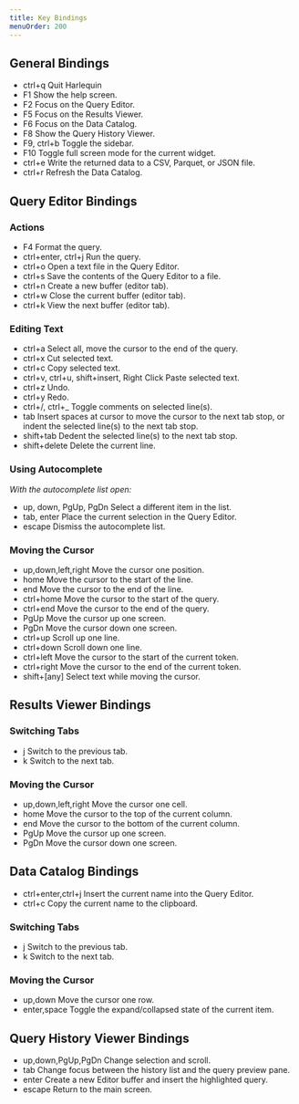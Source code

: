 ```yaml
---
title: Key Bindings
menuOrder: 200
---
```


<script>
    import Key from "$lib/components/key.svelte"
</script>

## General Bindings

- <Key>ctrl+q</Key> Quit Harlequin
- <Key>F1</Key> Show the help screen.
- <Key>F2</Key> Focus on the Query Editor.
- <Key>F5</Key> Focus on the Results Viewer.
- <Key>F6</Key> Focus on the Data Catalog.
- <Key>F8</Key> Show the Query History Viewer.
- <Key>F9</Key>, <Key>ctrl+b</Key> Toggle the sidebar.
- <Key>F10</Key> Toggle full screen mode for the current widget.
- <Key>ctrl+e</Key> Write the returned data to a CSV, Parquet, or JSON file.
- <Key>ctrl+r</Key> Refresh the Data Catalog.

## Query Editor Bindings

### Actions

- <Key>F4</Key> Format the query.
- <Key>ctrl+enter</Key>, <Key>ctrl+j</Key> Run the query.
- <Key>ctrl+o</Key> Open a text file in the Query Editor.
- <Key>ctrl+s</Key> Save the contents of the Query Editor to a file.
- <Key>ctrl+n</Key> Create a new buffer (editor tab).
- <Key>ctrl+w</Key> Close the current buffer (editor tab).
- <Key>ctrl+k</Key> View the next buffer (editor tab).

### Editing Text

- <Key>ctrl+a</Key> Select all, move the cursor to the end of the query.
- <Key>ctrl+x</Key> Cut selected text.
- <Key>ctrl+c</Key> Copy selected text.
- <Key>ctrl+v</Key>, <Key>ctrl+u</Key>, <Key>shift+insert</Key>, <Key>Right Click</Key> Paste selected text.
- <Key>ctrl+z</Key> Undo.
- <Key>ctrl+y</Key> Redo.
- <Key>ctrl+/</Key>, <Key>ctrl+\_</Key> Toggle comments on selected line(s).
- <Key>tab</Key> Insert spaces at cursor to move the cursor to the next tab stop, or indent the selected line(s) to the next tab stop.
- <Key>shift+tab</Key> Dedent the selected line(s) to the next tab stop.
- <Key>shift+delete</Key> Delete the current line.

### Using Autocomplete

_With the autocomplete list open:_

- <Key>up</Key>, <Key>down</Key>, <Key>PgUp</Key>, <Key>PgDn</Key> Select a different item in the list.
- <Key>tab</Key>, <Key>enter</Key> Place the current selection in the Query Editor.
- <Key>escape</Key> Dismiss the autocomplete list.

### Moving the Cursor

- <Key>up</Key>,<Key>down</Key>,<Key>left</Key>,<Key>right</Key> Move the cursor one position.
- <Key>home</Key> Move the cursor to the start of the line.
- <Key>end</Key> Move the cursor to the end of the line.
- <Key>ctrl+home</Key> Move the cursor to the start of the query.
- <Key>ctrl+end</Key> Move the cursor to the end of the query.
- <Key>PgUp</Key> Move the cursor up one screen.
- <Key>PgDn</Key> Move the cursor down one screen.
- <Key>ctrl+up</Key> Scroll up one line.
- <Key>ctrl+down</Key> Scroll down one line.
- <Key>ctrl+left</Key> Move the cursor to the start of the current token.
- <Key>ctrl+right</Key> Move the cursor to the end of the current token.
- <Key>shift+[any]</Key> Select text while moving the cursor.

## Results Viewer Bindings

### Switching Tabs

- <Key>j</Key> Switch to the previous tab.
- <Key>k</Key> Switch to the next tab.

### Moving the Cursor

- <Key>up</Key>,<Key>down</Key>,<Key>left</Key>,<Key>right</Key> Move the cursor one cell.
- <Key>home</Key> Move the cursor to the top of the current column.
- <Key>end</Key> Move the cursor to the bottom of the current column.
- <Key>PgUp</Key> Move the cursor up one screen.
- <Key>PgDn</Key> Move the cursor down one screen.

## Data Catalog Bindings

- <Key>ctrl+enter</Key>,<Key>ctrl+j</Key> Insert the current name into the Query Editor.
- <Key>ctrl+c</Key> Copy the current name to the clipboard.

### Switching Tabs

- <Key>j</Key> Switch to the previous tab.
- <Key>k</Key> Switch to the next tab.

### Moving the Cursor

- <Key>up</Key>,<Key>down</Key> Move the cursor one row.
- <Key>enter</Key>,<Key>space</Key> Toggle the expand/collapsed state of the current item.

## Query History Viewer Bindings

- <Key>up</Key>,<Key>down</Key>,<Key>PgUp</Key>,<Key>PgDn</Key> Change selection and scroll.
- <Key>tab</Key> Change focus between the history list and the query preview pane.
- <Key>enter</Key> Create a new Editor buffer and insert the highlighted query.
- <Key>escape</Key> Return to the main screen.
